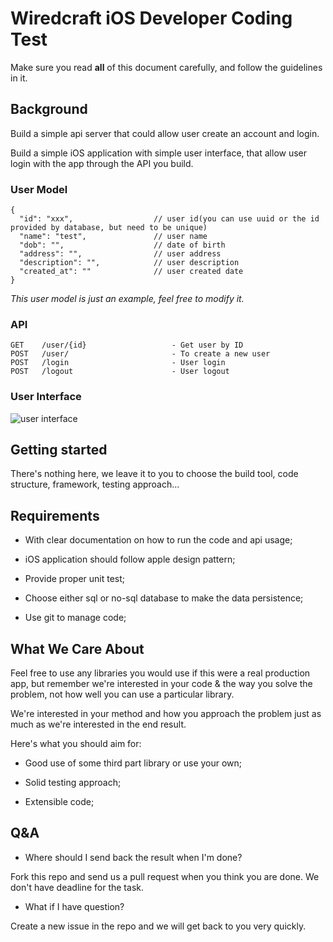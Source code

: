 # Wiredcraft iOS Developer Coding Test

Make sure you read **all** of this document carefully, and follow the guidelines in it.

## Background

Build a simple api server that could allow user create an account and login.

Build a simple iOS application with simple user interface, that allow user login with the app through the API you build.

### User Model

```
{
  "id": "xxx",                  // user id(you can use uuid or the id provided by database, but need to be unique)
  "name": "test",               // user name
  "dob": "",                    // date of birth
  "address": "",                // user address
  "description": "",            // user description
  "created_at": ""              // user created date
}
```
*This user model is just an example, feel free to modify it.*

### API

```
GET    /user/{id}                   - Get user by ID
POST   /user/                       - To create a new user
POST   /login                       - User login
POST   /logout                      - User logout
```

### User Interface
![user interface](https://cloud.githubusercontent.com/assets/914595/9623682/f22d8f4c-5176-11e5-88fb-133828455702.jpg)

## Getting started

There's nothing here, we leave it to you to choose the build tool, code structure, framework, testing approach...

## Requirements

- With clear documentation on how to run the code and api usage;

- iOS application should follow apple design pattern;

- Provide proper unit test;

- Choose either sql or no-sql database to make the data persistence;

- Use git to manage code;


## What We Care About

Feel free to use any libraries you would use if this were a real production app, but remember we're interested in your code & the way you solve the problem, not how well you can use a particular library.

We're interested in your method and how you approach the problem just as much as we're interested in the end result.

Here's what you should aim for:

- Good use of some third part library or use your own;

- Solid testing approach;

- Extensible code;

## Q&A

* Where should I send back the result when I'm done?

Fork this repo and send us a pull request when you think you are done. We don't have deadline for the task.

* What if I have question?

Create a new issue in the repo and we will get back to you very quickly.


